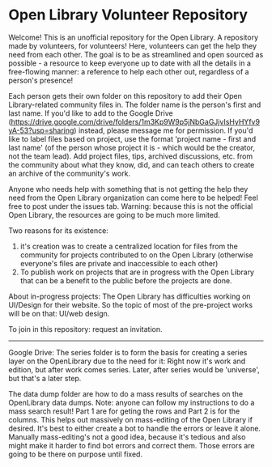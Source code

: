 # Open Library Volunteer Repository

Welcome! This is an unofficial repository for the Open Library. A repository made by volunteers, for volunteers! Here, volunteers can get the help they need from each other. The goal is to be as streamlined and open sourced as possible - a resource to keep everyone up to date with all the details in a free-flowing manner: a reference to help each other out, regardless of a person's presence!

Each person gets their own folder on this repository to add their Open Library-related community files in. The folder name is the person's first and last name. If you'd like to add to the Google Drive (https://drive.google.com/drive/folders/1m3Kp9W9p5jNbGaGJjvIsHyHYfv9yA-53?usp=sharing) instead, please message me for permission. If you'd like to label files based on project, use the format 'project name - first and last name' (of the person whose project it is - which would be the creator, not the team lead). Add project files, tips, archived discussions, etc. from the community about what they know, did, and can teach others to create an archive of the community's work.

Anyone who needs help with something that is not getting the help they need from the Open Library organization can come here to be helped! Feel free to post under the issues tab. Warning: because this is not the official Open Library, the resources are going to be much more limited.

Two reasons for its existence:
1) it's creation was to create a centralized location for files from the community for projects contributed to on the Open Library (otherwise everyone's files are private and inaccessible to each other)
2) To publish work on projects that are in progress with the Open Library that can be a benefit to the public before the projects are done.

About in-progress projects: The Open Library has difficulties working on UI/Design for their website. So the topic of most of the pre-project works will be on that: UI/web design.

To join in this repository: request an invitation.

---------------
Google Drive:
The series folder is to form the basis for creating a series layer on the OpenLibrary due to the need for it: 
Right now it's work and edition, but after work comes series. Later, after series would be 'universe', but that's a later step.

The data dump folder are how to do a mass results of searches on the OpenLibrary data dumps. 
Note: anyone can follow my instructions to do a mass search result!
Part 1 are for geting the rows and Part 2 is for the columns.
This helps out massively on mass-editing of the Open Library if desired. 
It's best to either create a bot to handle the errors or leave it alone. 
Manually mass-editing's not a good idea, because it's tedious and also might make it harder to find bot errors and correct them. 
Those errors are going to be there on purpose until fixed.
